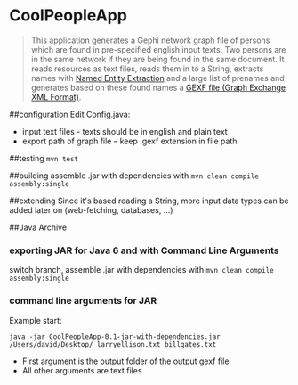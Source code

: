 CoolPeopleApp
=============

> This application generates a Gephi network graph file of persons which are found in pre-specified english input texts.
> Two persons are in the same network if they are being found in the same document.
> It reads resources as text files, reads them in to a String, extracts names with [Named Entity Extraction](http://opennlp.sourceforge.net/models-1.5/) and a large list of prenames
> and generates based on these found names a [GEXF file (Graph Exchange XML Format)](http://gexf.net/format/).

##configuration
Edit Config.java:

* input text files - texts should be in english and plain text  
* export path of graph file – keep .gexf extension in file path

##testing
`mvn test`

##building
assemble .jar with dependencies with `mvn clean compile assembly:single`

##extending
Since it's based reading a String, more input data types can be added later on (web-fetching, databases, ...)

##Java Archive

### exporting JAR for Java 6 and with Command Line Arguments
switch branch, assemble .jar with dependencies with `mvn clean compile assembly:single`

### command line arguments for JAR

Example start:

`java -jar CoolPeopleApp-0.1-jar-with-dependencies.jar /Users/david/Desktop/ larryellison.txt billgates.txt`

* First argument is the output folder of the output gexf file
* All other arguments are text files
